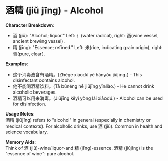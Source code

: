 # **酒精 (jiǔ jīng) - Alcohol**

**Character Breakdown**:  
- 酒 (jiǔ): "Alcohol; liquor." Left: 氵(water radical), right: 酉(wine vessel, ancient brewing vessel).  
- 精 (jīng): "Essence; refined." Left: 米(rice, indicating grain origin), right: 青(pure, clear).

**Examples**:  
- 这个消毒液含有酒精。(Zhège xiāodú yè hányǒu jiǔjīng.) - This disinfectant contains alcohol.  
- 他不能喝酒精饮料。(Tā bùnéng hē jiǔjīng yǐnliào.) - He cannot drink alcoholic beverages.  
- 酒精可以用来消毒。(Jiǔjīng kěyǐ yòng lái xiāodú.) - Alcohol can be used for disinfection.

**Usage Notes**:  
酒精 (jiǔjīng) refers to "alcohol" in general (especially in chemistry or medical contexts). For alcoholic drinks, use 酒 (jiǔ). Common in health and science vocabulary.

**Memory Aids**:  
Think of 酒 (jiǔ)-wine/liquor-and 精 (jīng)-essence. 酒精 (jiǔjīng) is the "essence of wine": pure alcohol.